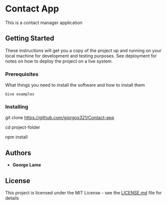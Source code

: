 # Contact App

This is a contact manager application

## Getting Started

These instructions will get you a copy of the project up and running on your local machine for development and testing purposes. See deployment for notes on how to deploy the project on a live system.

### Prerequisites

What things you need to install the software and how to install them

```
Give examples
```

### Installing

git clone https://github.com/giorgos321/Contact-app

cd project-folder

npm install

## Authors

- **George Lame**

## License

This project is licensed under the MIT License - see the [LICENSE.md](LICENSE.md) file for details
